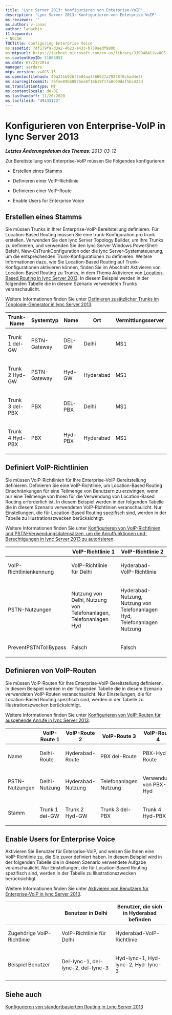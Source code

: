 ```yaml
---
title: 'Lync Server 2013: Konfigurieren von Enterprise-VoIP'
description: 'Lync Server 2013: Konfigurieren von Enterprise-VoIP'
ms.reviewer: ''
ms.author: v-lanac
author: lanachin
f1.keywords:
- NOCSH
TOCTitle: Configuring Enterprise Voice
ms:assetid: 7df179fa-d3a2-4b23-a433-b750aedf980b
ms:mtpsurl: https://technet.microsoft.com/en-us/library/JJ994041(v=OCS.15)
ms:contentKeyID: 51803952
ms.date: 07/23/2014
manager: serdars
mtps_version: v=OCS.15
ms.openlocfilehash: 49a231b92bf7b04aa3466927a79258f0cbad4e3f
ms.sourcegitcommit: 36fee89bb887bea4f18b19f17a8c69daf5bc423d
ms.translationtype: MT
ms.contentlocale: de-DE
ms.lasthandoff: 11/26/2020
ms.locfileid: "49433122"
---
```

# <a name="configuring-enterprise-voice-in-lync-server-2013"></a>Konfigurieren von Enterprise-VoIP in lync Server 2013

<div data-xmlns="http://www.w3.org/1999/xhtml">

<div class="topic" data-xmlns="http://www.w3.org/1999/xhtml" data-msxsl="urn:schemas-microsoft-com:xslt" data-cs="https://msdn.microsoft.com/">

<div data-asp="https://msdn2.microsoft.com/asp">



</div>

<div id="mainSection">

<div id="mainBody">

<span> </span>

_**Letztes Änderungsdatum des Themas:** 2013-03-12_

Zur Bereitstellung von Enterprise-VoIP müssen Sie Folgendes konfigurieren:

  - Erstellen eines Stamms

  - Definieren einer VoIP-Richtlinie

  - Definieren einer VoIP-Route

  - Enable Users for Enterprise Voice

<div>

## <a name="create-a-trunk"></a>Erstellen eines Stamms

Sie müssen Trunks in Ihrer Enterprise-VoIP-Bereitstellung definieren. Für Location-Based Routing müssen Sie eine trunk-Konfiguration pro trunk erstellen. Verwenden Sie den lync Server Topology Builder, um Ihre Trunks zu definieren, und verwenden Sie den lync Server Windows PowerShell-Befehl, New-CsTrunkConfiguration oder die lync Server-Systemsteuerung, um die entsprechenden Trunk-Konfigurationen zu definieren. Weitere Informationen dazu, wie Sie Location-Based Routing auf Trunk-Konfigurationen aktivieren können, finden Sie im Abschnitt Aktivieren von Location-Based Routing zu Trunks, in dem Thema Aktivieren von [Location-Based Routing in lync Server 2013](lync-server-2013-enabling-location-based-routing.md). In diesem Beispiel werden in der folgenden Tabelle die in diesem Szenario verwendeten Trunks veranschaulicht.

Weitere Informationen finden Sie unter [Definieren zusätzlicher Trunks im Topologie-Generator in lync Server 2013](lync-server-2013-define-additional-trunks-in-topology-builder.md).


<table>
<colgroup>
<col style="width: 20%" />
<col style="width: 20%" />
<col style="width: 20%" />
<col style="width: 20%" />
<col style="width: 20%" />
</colgroup>
<thead>
<tr class="header">
<th>Trunk-Name</th>
<th>Systemtyp</th>
<th>Name</th>
<th>Ort</th>
<th>Vermittlungsserver</th>
</tr>
</thead>
<tbody>
<tr class="odd">
<td><p>Trunk 1 del-GW</p></td>
<td><p>PSTN-Gateway</p></td>
<td><p>DEL-GW</p></td>
<td><p>Delhi</p></td>
<td><p>MS1</p></td>
</tr>
<tr class="even">
<td><p>Trunk 2 Hyd-GW</p></td>
<td><p>PSTN-Gateway</p></td>
<td><p>Hyd-GW</p></td>
<td><p>Hyderabad</p></td>
<td><p>MS1</p></td>
</tr>
<tr class="odd">
<td><p>Trunk 3 del-PBX</p></td>
<td><p>PBX</p></td>
<td><p>DEL-PBX</p></td>
<td><p>Delhi</p></td>
<td><p>MS1</p></td>
</tr>
<tr class="even">
<td><p>Trunk 4 Hyd-PBX</p></td>
<td><p>PBX</p></td>
<td><p>Hyd-PBX</p></td>
<td><p>Hyderabad</p></td>
<td><p>MS1</p></td>
</tr>
</tbody>
</table>


<div>


</div>

</div>

<div>

## <a name="defines-voice-policies"></a>Definiert VoIP-Richtlinien

Sie müssen VoIP-Richtlinien für Ihre Enterprise-VoIP-Bereitstellung definieren. Definieren Sie eine VoIP-Richtlinie, um Location-Based Routing Einschränkungen für eine Teilmenge von Benutzern zu erzwingen, wenn nur eine Teilmenge von Ihnen für die Verwendung von Location-Based Routing erforderlich ist. In diesem Beispiel werden in der folgenden Tabelle die in diesem Szenario verwendeten VoIP-Richtlinien veranschaulicht. Nur Einstellungen, die für Location-Based Routing spezifisch sind, werden in der Tabelle zu Illustrationszwecken berücksichtigt.

Weitere Informationen finden Sie unter [Konfigurieren von VoIP-Richtlinien und PSTN-Verwendungsdatensätzen, um die Anruffunktionen und-Berechtigungen in lync Server 2013 zu autorisieren](lync-server-2013-configuring-voice-policies-and-pstn-usage-records-to-authorize-calling-features-and-privileges.md).


<table>
<colgroup>
<col style="width: 33%" />
<col style="width: 33%" />
<col style="width: 33%" />
</colgroup>
<thead>
<tr class="header">
<th></th>
<th>VoIP-Richtlinie 1</th>
<th>VoIP-Richtlinie 2</th>
</tr>
</thead>
<tbody>
<tr class="odd">
<td><p>VoIP-Richtlinienkennung</p></td>
<td><p>VoIP-Richtlinie für Delhi</p></td>
<td><p>Hyderabad-VoIP-Richtlinie</p></td>
</tr>
<tr class="even">
<td><p>PSTN-Nutzungen</p></td>
<td><p>Nutzung von Delhi, Nutzung von Telefonanlagen, Telefonanlagen Hyd</p></td>
<td><p>Hyderabad-Nutzung, Nutzung von Telefonanlagen Hyd, Telefonanlagen Nutzung</p></td>
</tr>
<tr class="odd">
<td><p>PreventPSTNTollBypass</p></td>
<td><p>Falsch</p></td>
<td><p>Falsch</p></td>
</tr>
</tbody>
</table>


<div>


</div>

</div>

<div>

## <a name="define-voice-routes"></a>Definieren von VoIP-Routen

Sie müssen VoIP-Routen für Ihre Enterprise-VoIP-Bereitstellung definieren. In diesem Beispiel werden in der folgenden Tabelle die in diesem Szenario verwendeten VoIP-Routen veranschaulicht. Nur Einstellungen, die für Location-Based Routing spezifisch sind, werden in der Tabelle zu Illustrationszwecken berücksichtigt.

Weitere Informationen finden Sie unter [Konfigurieren von VoIP-Routen für ausgehende Anrufe in lync Server 2013](lync-server-2013-configuring-voice-routes-for-outbound-calls.md).


<table>
<colgroup>
<col style="width: 20%" />
<col style="width: 20%" />
<col style="width: 20%" />
<col style="width: 20%" />
<col style="width: 20%" />
</colgroup>
<thead>
<tr class="header">
<th></th>
<th>VoIP-Route 1</th>
<th>VoIP-Route 2</th>
<th>VoIP-Route 3</th>
<th>VoIP-Route 4</th>
</tr>
</thead>
<tbody>
<tr class="odd">
<td><p>Name</p></td>
<td><p>Delhi-Route</p></td>
<td><p>Hyderabad-Route</p></td>
<td><p>PBX del-Route</p></td>
<td><p>PBX-Hyd-Route</p></td>
</tr>
<tr class="even">
<td><p>PSTN-Nutzungen</p></td>
<td><p>Delhi-Nutzung</p></td>
<td><p>Hyderabad-Nutzung</p></td>
<td><p>Telefonanlagen Nutzung</p></td>
<td><p>Verwendung von PBX-Hyd</p></td>
</tr>
<tr class="odd">
<td><p>Stamm</p></td>
<td><p>Trunk 1 del-GW</p></td>
<td><p>Trunk 2 Hyd-GW</p></td>
<td><p>Trunk 3 del-PBX</p></td>
<td><p>Trunk 4 Hyd-PBX</p></td>
</tr>
</tbody>
</table>


<div>


</div>

</div>

<div>

## <a name="enable-users-for-enterprise-voice"></a>Enable Users for Enterprise Voice

Aktivieren Sie Benutzer für Enterprise-VoIP, und weisen Sie Ihnen eine VoIP-Richtlinie zu, die Sie zuvor definiert haben. In diesem Beispiel wird in der folgenden Tabelle die in diesem Szenario verwendete Aufgabe veranschaulicht. Nur Einstellungen, die für Location-Based Routing spezifisch sind, werden in der Tabelle zu Illustrationszwecken berücksichtigt.

Weitere Informationen finden Sie unter [Aktivieren von Benutzern für Enterprise-VoIP in lync Server 2013](lync-server-2013-enable-users-for-enterprise-voice.md).


<table>
<colgroup>
<col style="width: 33%" />
<col style="width: 33%" />
<col style="width: 33%" />
</colgroup>
<thead>
<tr class="header">
<th></th>
<th>Benutzer in Delhi</th>
<th>Benutzer, die sich in Hyderabad befinden</th>
</tr>
</thead>
<tbody>
<tr class="odd">
<td><p>Zugehörige VoIP-Richtlinie</p></td>
<td><p>VoIP-Richtlinie für Delhi</p></td>
<td><p>Hyderabad-VoIP-Richtlinie</p></td>
</tr>
<tr class="even">
<td><p>Beispiel Benutzer</p></td>
<td><p>Del-lync-1, del-lync-2, del-lync-3</p></td>
<td><p>Hyd-lync-1, Hyd-lync-2, Hyd-lync-3</p></td>
</tr>
</tbody>
</table>


<div>


</div>

</div>

<div>

## <a name="see-also"></a>Siehe auch


[Konfigurieren von standortbasiertem Routing in Lync Server 2013](lync-server-2013-configuring-location-based-routing.md)  
  

</div>

</div>

<span> </span>

</div>

</div>

</div>

